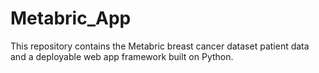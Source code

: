 # Metabric_App
This repository contains the Metabric breast cancer dataset patient data and a deployable web app framework built on Python.

